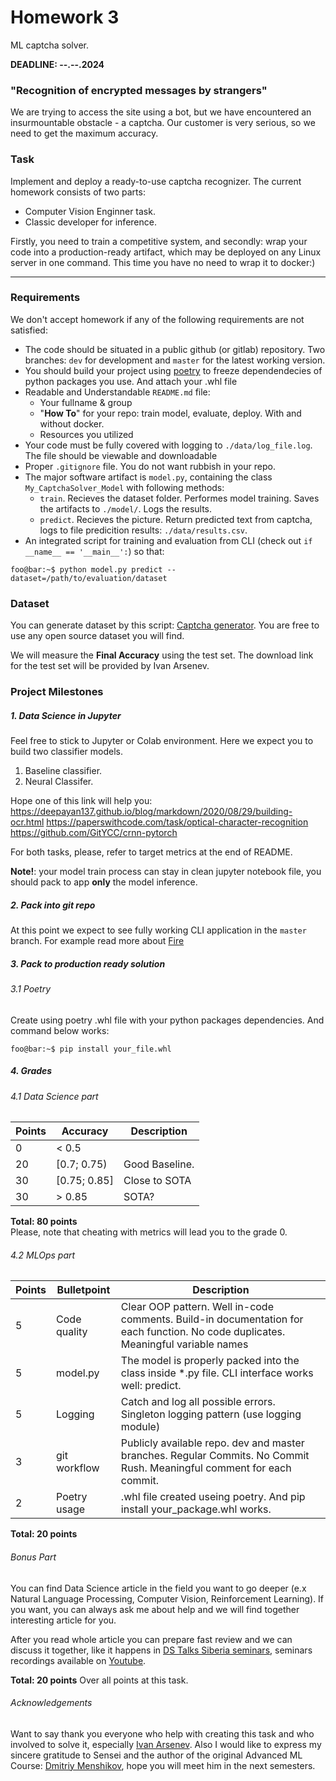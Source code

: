 # Homework 3
ML captcha solver.

__DEADLINE:  --.--.2024__

### "Recognition of encrypted messages by strangers"

We are trying to access the site using a bot, but we have encountered an insurmountable obstacle - a captcha. Our customer is very serious, so we need to get the maximum accuracy.

### Task
Implement and deploy a ready-to-use captcha recognizer.
The current homework consists of two parts:
* Computer Vision Enginner task.
* Classic developer for inference.
  
Firstly, you need to train a competitive  system, and secondly: wrap your code into a production-ready artifact, which may be deployed on any Linux server in one command. This time you have no need to wrap it to docker:)

--------------
### Requirements
We don't accept homework if any of the following requirements are not satisfied:
- The code should be situated in a public github (or gitlab) repository. Two branches: `dev` for development and `master` for the latest working version.
- You should build your project using [poetry](https://python-poetry.org/docs/) to freeze dependendecies of python packages you use. And attach your .whl file
- Readable and Understandable `README.md` file:
    - Your fullname & group
    - "**How To**" for your repo: train model, evaluate, deploy. With and without docker.
    - Resources you utilized
- Your code must be fully covered with logging to `./data/log_file.log`. The file should be viewable and downloadable
- Proper `.gitignore` file. You do not want rubbish in your repo.
- The major software artifact is `model.py`, containing the class `My_CaptchaSolver_Model` with following methods:
    - `train`. Recieves the dataset folder. Performes model training. Saves the artifacts to `./model/`. Logs the results.
    - `predict`. Recieves the picture. Return predicted text from captcha, logs to file predicition results: `./data/results.csv`.
- An integrated script for training and evaluation from CLI (check out `if __name__ == '__main__':`) so that:
```console
foo@bar:~$ python model.py predict --dataset=/path/to/evaluation/dataset
```
  
### Dataset
You can generate dataset by this script: [Captcha generator](https://github.com/IvanArsenev/Captcha-solver). You are free to use any open source dataset you will find.

We will measure the **Final Accuracy** using the test set. The download link for the test set will be provided by Ivan Arsenev.

### Project Milestones
##### 1. Data Science in Jupyter
Feel free to stick to Jupyter or Colab environment. Here we expect you to build two classifier models. 
 1) Baseline classifier.
 2) Neural Classifer.

Hope one of this link will help you:
https://deepayan137.github.io/blog/markdown/2020/08/29/building-ocr.html
https://paperswithcode.com/task/optical-character-recognition
https://github.com/GitYCC/crnn-pytorch

For both tasks, please, refer to target metrics at the end of README.

**Note!**: your model train process can stay in clean jupyter notebook file, you should pack to app **only** the model inference.

##### 2. Pack into git repo
At this point we expect to see fully working CLI application in the `master` branch. 
For example read more about [Fire](https://google.github.io/python-fire/guide/)
  
##### 3. Pack to production ready solution
###### 3.1 Poetry
Create using poetry .whl file with your python packages dependencies. And command below works:
```console
foo@bar:~$ pip install your_file.whl 
```

##### 4. Grades
###### 4.1 Data Science part  
| Points         | Accuracy    | Description |
|--------------|-----------|------------|
| 0       | < 0.5      |        |
| 20      | [0.7; 0.75)| Good Baseline.       |
| 30      | [0.75; 0.85] | Close to SOTA      |
| 30      | > 0.85  |  SOTA?       |  


__Total: 80 points__  
Please, note that cheating with metrics will lead you to the grade 0.

###### 4.2 MLOps part  
  
| Points         | Bulletpoint     | Description |
|--------------|-----------|------------|
| 5     |Code quality   | Clear OOP pattern. Well in-code comments. Build-in documentation for each function. No code duplicates. Meaningful variable names       |
| 5     | model.py      |    The model is properly packed into the class inside *.py file. CLI interface works well: predict.      |
| 5      | Logging       |Catch and log all possible errors. Singleton logging pattern (use logging module)      |
| 3      | git workflow  | Publicly available repo. dev and master branches. Regular Commits. No Commit Rush. Meaningful comment for each commit.    |
| 2      | Poetry usage   | .whl file created useing poetry. And pip install your_package.whl works.     |


__Total: 20 points__ 



###### Bonus Part
You can find Data Science article in the field you want to go deeper (e.x Natural Language Processing, Computer Vision, Reinforcement Learning). If you want, you can always ask me about help and we will find together interesting article for you.

After you read whole article you can prepare fast review and we can discuss it together, like it happens in [DS Talks Siberia seminars](https://t.me/+fQ07VSVJ2V8yZGYy), seminars recordings available on [Youtube](https://www.youtube.com/channel/UCKi44xqXU67E3dv5e0b_0Dg).

__Total: 20 points__  Over all points at this task.


###### Acknowledgements
Want to say thank you everyone who help with creating this task and who involved to solve it, especially [Ivan Arsenev](https://github.com/IvanArsenev/).
Also I would like to express my sincere gratitude to Sensei and the author of the original Advanced ML Course: [Dmitriy Menshikov](https://github.com/MenshikovDmitry), hope you will meet him in the next semesters.
